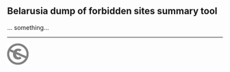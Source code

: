 Belarusia dump of forbidden sites summary tool
----------------------------------------------

... something...


---
[![UNLICENSE](noc.png)](UNLICENSE)
